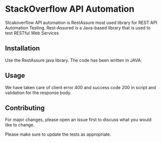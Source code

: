 # StackOverflow API Automation

Stcakoverflow API automation is RestAssure most used library for REST API Automation Testing. Rest-Assured is a Java-based library that is used to test RESTful Web Services

## Installation

Use the RestAssure java library. The code has been written in JAVA.


## Usage

We have taken care of client error 400 and success code 200 in script and validation for the response body.


## Contributing
For major changes, please open an issue first to discuss what you would like to change.

Please make sure to update the tests as appropriate.